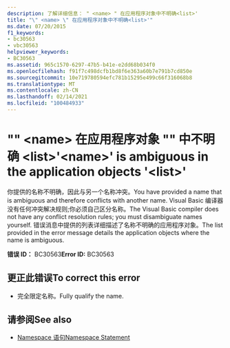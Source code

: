 ```yaml
---
description: 了解详细信息： " <name> " 在应用程序对象中不明确<list>'
title: "\" <name> \" 在应用程序对象中不明确<list>'"
ms.date: 07/20/2015
f1_keywords:
- bc30563
- vbc30563
helpviewer_keywords:
- BC30563
ms.assetid: 965c1570-6297-47b5-b41e-e2dd68b034f0
ms.openlocfilehash: f91f7c498dcfb1bd8f6e363a60b7e791b7cd850e
ms.sourcegitcommit: 10e719780594efc781b15295e499c66f316068b8
ms.translationtype: MT
ms.contentlocale: zh-CN
ms.lasthandoff: 02/14/2021
ms.locfileid: "100484933"
---
```

# <a name="name-is-ambiguous-in-the-application-objects-list"></a><span data-ttu-id="64ef6-105">"" \<name> 在应用程序对象 "" 中不明确 \<list></span><span class="sxs-lookup"><span data-stu-id="64ef6-105">'\<name>' is ambiguous in the application objects '\<list>'</span></span>

<span data-ttu-id="64ef6-106">你提供的名称不明确，因此与另一个名称冲突。</span><span class="sxs-lookup"><span data-stu-id="64ef6-106">You have provided a name that is ambiguous and therefore conflicts with another name.</span></span> <span data-ttu-id="64ef6-107">Visual Basic 编译器没有任何冲突解决规则;你必须自己区分名称。</span><span class="sxs-lookup"><span data-stu-id="64ef6-107">The Visual Basic compiler does not have any conflict resolution rules; you must disambiguate names yourself.</span></span> <span data-ttu-id="64ef6-108">错误消息中提供的列表详细描述了名称不明确的应用程序对象。</span><span class="sxs-lookup"><span data-stu-id="64ef6-108">The list provided in the error message details the application objects where the name is ambiguous.</span></span>  
  
 <span data-ttu-id="64ef6-109">**错误 ID：** BC30563</span><span class="sxs-lookup"><span data-stu-id="64ef6-109">**Error ID:** BC30563</span></span>  
  
## <a name="to-correct-this-error"></a><span data-ttu-id="64ef6-110">更正此错误</span><span class="sxs-lookup"><span data-stu-id="64ef6-110">To correct this error</span></span>  
  
- <span data-ttu-id="64ef6-111">完全限定名称。</span><span class="sxs-lookup"><span data-stu-id="64ef6-111">Fully qualify the name.</span></span>  
  
## <a name="see-also"></a><span data-ttu-id="64ef6-112">请参阅</span><span class="sxs-lookup"><span data-stu-id="64ef6-112">See also</span></span>

- [<span data-ttu-id="64ef6-113">Namespace 语句</span><span class="sxs-lookup"><span data-stu-id="64ef6-113">Namespace Statement</span></span>](../language-reference/statements/namespace-statement.md)
